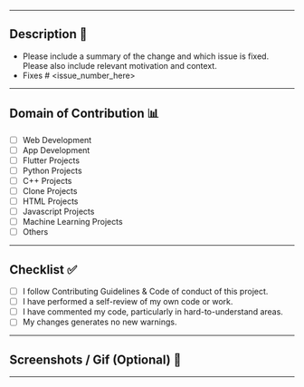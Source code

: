 <hr>

## Description 📜

- Please include a summary of the change and which issue is fixed. Please also include relevant motivation and context. 
- Fixes # <issue_number_here> 

<hr>

## Domain of Contribution 📊

<!----Please delete options that are not relevant.
      And in order to tick the check box just but x inside them for example [x] like this----->

- [ ] Web Development
- [ ] App Development
- [ ] Flutter Projects
- [ ] Python Projects
- [ ] C++ Projects
- [ ] Clone Projects
- [ ] HTML Projects
- [ ] Javascript Projects
- [ ] Machine Learning Projects
- [ ] Others
<hr>

## Checklist ✅

<!----Please delete options that are not relevant.
      And in order to tick the check box just but x inside them for example [x] like this----->

- [ ] I follow Contributing Guidelines & Code of conduct of this project.
- [ ] I have performed a self-review of my own code or work.
- [ ] I have commented my code, particularly in hard-to-understand areas.
- [ ] My changes generates no new warnings.

<hr>

<!----Please delete options that are not relevant.
      And in order to tick the check box just but x inside them for example [x] like this----->

## Screenshots / Gif (Optional) 📸

<hr>
